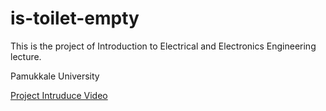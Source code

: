 # is-toilet-empty

This is the project of Introduction to Electrical and Electronics Engineering lecture. 

Pamukkale University

[Project Intruduce Video](https://www.youtube.com/watch?v=Mo3fmzFU82Y)
